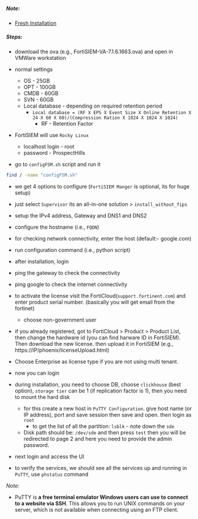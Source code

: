 
##### Note:

- [Fresh Installation](https://docs.fortinet.com/document/fortisiem/7.1.6/esx-installation-guide/131018/fresh-installation)

##### Steps:

- download the ova (e.g., FortiSIEM-VA-7.1.6.1663.ova) and open in VMWare workstation
- normal settings
	- OS - 25GB
	- OPT - 100GB
	- CMDB - 60GB
	- SVN - 60GB
	- Local database - depending on required retention period
		- `Local database = (RF X EPS X Event Size X Online Retention X 24 X 60 X 60)/(Compression Ration X 1024 X 1024 X 1024)`
			- RF - Retention Factor

- FortiSIEM will use `Rocky Linux`
	- localhost login - root
	- password - ProspectHills

- go to `configFSM.sh` script and run it
```bash
find / -name "configFSM.sh"
```

- we get 4 options to configure (`FortiSIEM Manger` is optional, its for huge setup)
- just select `Supervisor` its an all-in-one solution > `install_without_fips`
- setup the IPv4 address, Gateway and DNS1 and DNS2
- configure the hostname (i.e., `FQDN`)
- for checking network connectivity, enter the host (default:- google.com)
- run configuration command (i.e., python script)

- after installation, login
- ping the gateway to check the connectivity
- ping google to check the internet connectivity

- to activate the license visit the FortiCloud(`support.fortinent.com`) and enter product serial number. (basically you will get email from the fortinet)
	- choose non-government user
- if you already registered, got to FortiCloud > Product > Product List, then change the hardware id (you can find harware ID in FortiSIEM). Then download the new license. then upload it in FortiSIEM (e.g., https://IP/phoenix/licenseUpload.html)
- Choose Enterprise as license type if you are not using multi tenant.
- now you can login

- during installation, you need to choose DB, choose `clickhouse` (best option), `storage tier` can be 1 (if replication factor is 1), then you need to mount the hard disk
	- for this create a new host in `PuTTY Configuration`. give host name (or IP address), port and save session then save and open. then login as `root`
		- to get the list of all the partition: `lsblk` - note down the `sde`
	- Disk path should be: `/dev/sde` and then press `test` then you will be redirected to page 2 and here you need to provide the admin password.
- next login and access the UI
- to verify the services, we should see all the services up and running in `PuTTY`, use `phstatus` command

*Note:*
- PuTTY is **a free terminal emulator Windows users can use to connect to a website via SSH**. This allows you to run UNIX commands on your server, which is not available when connecting using an FTP client.